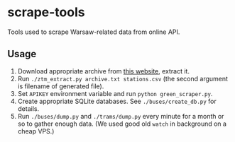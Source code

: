 # scrape-tools

Tools used to scrape Warsaw-related data from online API.

## Usage

1. Download appropriate archive from [this website](http://www.ztm.waw.pl/?c=628&l=1), extract it.
2. Run `./ztm_extract.py archive.txt stations.csv` (the second argument is filename of generated file).
3. Set `APIKEY` environment variable and run `python green_scraper.py`.
4. Create appropriate SQLite databases. See `./buses/create_db.py` for details.
5. Run `./buses/dump.py` and `./trams/dump.py` every minute for a month or so to gather enough data. (We used good old `watch` in background on a cheap VPS.)

